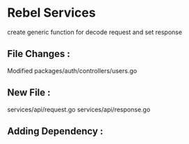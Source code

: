 # Rebel Services

create generic function for decode request and set response

## File Changes :
Modified packages/auth/controllers/users.go

## New File :
services/api/request.go
services/api/response.go

## Adding Dependency :